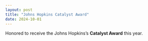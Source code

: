 ```yaml
---
layout: post
title: "Johns Hopkins Catalyst Award"
date: 2024-10-01
---
```

Honored to receive the Johns Hopkins’s **Catalyst Award** this year.
